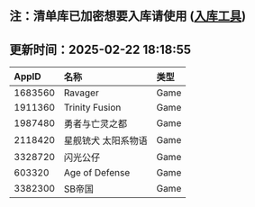## 注：清单库已加密想要入库请使用 ([入库工具](https://github.com/BlankTMing/ManifestAutoUpdate/releases))

## 更新时间：2025-02-22 18:18:55
| AppID | 名称 | 类型  |
| :-------------------- | :----------------------------- | :----------- |
| 1683560 | Ravager| Game |
| 1911360 | Trinity Fusion| Game |
| 1987480 | 勇者与亡灵之都| Game |
| 2118420 | 星舰铳犬 太阳系物语| Game |
| 3328720 | 闪光公仔| Game |
| 603320 | Age of Defense| Game |
| 3382300 | SB帝国| Game |
